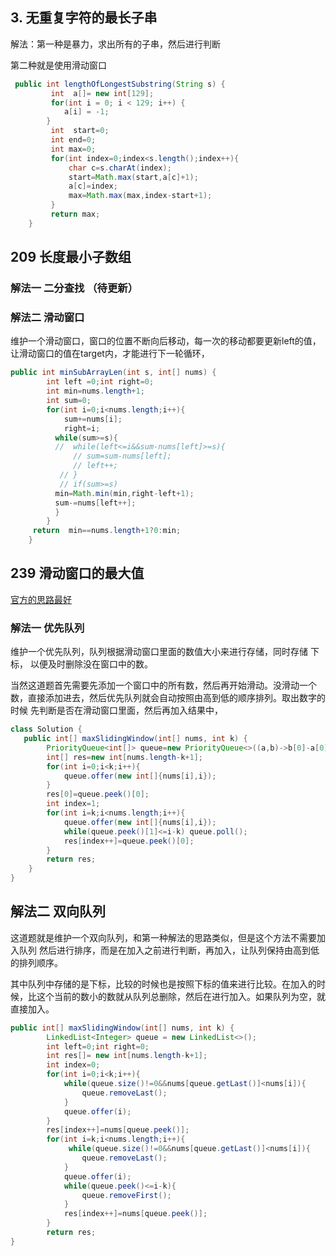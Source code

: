 ## 3. 无重复字符的最长子串

解法：第一种是暴力，求出所有的子串，然后进行判断

第二种就是使用滑动窗口



```java
 public int lengthOfLongestSubstring(String s) {
         int  a[]= new int[129];
         for(int i = 0; i < 129; i++) {
            a[i] = -1;
        }
         int  start=0;
         int end=0;
         int max=0;
         for(int index=0;index<s.length();index++){
             char c=s.charAt(index);
             start=Math.max(start,a[c]+1);
             a[c]=index;
             max=Math.max(max,index-start+1);
         }
         return max;
    }
```

## 209 长度最小子数组

### 解法一 二分查找 （待更新）

### 解法二  滑动窗口

维护一个滑动窗口，窗口的位置不断向后移动，每一次的移动都要更新left的值，让滑动窗口的值在target内，才能进行下一轮循环，

```java
public int minSubArrayLen(int s, int[] nums) {
        int left =0;int right=0;
        int min=nums.length+1;
        int sum=0;
        for(int i=0;i<nums.length;i++){
            sum+=nums[i];
            right=i;
          while(sum>=s){
          //  while(left<=i&&sum-nums[left]>=s){    
              // sum=sum-nums[left];
              // left++;
           // } 
           // if(sum>=s)
          min=Math.min(min,right-left+1);
          sum-=nums[left++];
          }
        }
     return  min==nums.length+1?0:min;
    }
```

## 239 滑动窗口的最大值

[官方的思路最好](https://leetcode-cn.com/problems/sliding-window-maximum/solution/hua-dong-chuang-kou-zui-da-zhi-by-leetco-ki6m/)

### 解法一  优先队列

维护一个优先队列，队列根据滑动窗口里面的数值大小来进行存储，同时存储 下标， 以便及时删除没在窗口中的数。

当然这道题首先需要先添加一个窗口中的所有数，然后再开始滑动。没滑动一个数，直接添加进去，然后优先队列就会自动按照由高到低的顺序排列。取出数字的时候 先判断是否在滑动窗口里面，然后再加入结果中，

```java
class Solution {
   public int[] maxSlidingWindow(int[] nums, int k) {
        PriorityQueue<int[]> queue=new PriorityQueue<>((a,b)->b[0]-a[0]);
        int[] res=new int[nums.length-k+1];
        for(int i=0;i<k;i++){
            queue.offer(new int[]{nums[i],i});
        }
        res[0]=queue.peek()[0];
        int index=1;
        for(int i=k;i<nums.length;i++){
            queue.offer(new int[]{nums[i],i});
            while(queue.peek()[1]<=i-k) queue.poll();
            res[index++]=queue.peek()[0];
        }
        return res;
    }
}
```

## 解法二 双向队列

这道题就是维护一个双向队列，和第一种解法的思路类似，但是这个方法不需要加入队列 然后进行排序，而是在加入之前进行判断，再加入，让队列保持由高到低的排列顺序。

其中队列中存储的是下标，比较的时候也是按照下标的值来进行比较。在加入的时候，比这个当前的数小的数就从队列总删除，然后在进行加入。如果队列为空，就直接加入。

```java
public int[] maxSlidingWindow(int[] nums, int k) {
        LinkedList<Integer> queue = new LinkedList<>();
        int left=0;int right=0;
        int res[]= new int[nums.length-k+1];
        int index=0;
        for(int i=0;i<k;i++){
            while(queue.size()!=0&&nums[queue.getLast()]<nums[i]){
                queue.removeLast();
            }
            queue.offer(i);
        }
        res[index++]=nums[queue.peek()];
        for(int i=k;i<nums.length;i++){
             while(queue.size()!=0&&nums[queue.getLast()]<nums[i]){
                queue.removeLast();
            }
            queue.offer(i);
            while(queue.peek()<=i-k){
                queue.removeFirst();
            }
            res[index++]=nums[queue.peek()];
        }
        return res;
}
```

